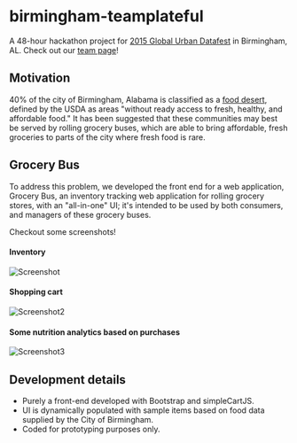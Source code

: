 # birmingham-teamplateful
A 48-hour hackathon project for <a href="https://sites.google.com/a/datafest.net/globalurbandatafest/">2015 Global Urban Datafest</a> in Birmingham, AL. Check out our <a href="https://sites.google.com/a/datafest.net/globalurbandatafest/projects/grocery-bus">team page</a>!

## Motivation
40% of the city of Birmingham, Alabama is classified as a <a href="http://apps.ams.usda.gov/fooddeserts/fooddeserts.aspx">food desert</a>, defined by the USDA as areas "without ready access to fresh, healthy, and affordable food." It has been suggested that these communities may best be served by rolling grocery buses, which are able to bring affordable, fresh groceries to parts of the city where fresh food is rare.

## Grocery Bus
To address this problem, we developed the front end for a web application, Grocery Bus, an inventory tracking web application for rolling grocery stores, with an "all-in-one" UI; it's intended to be used by both consumers, and managers of these grocery buses.

Checkout some screenshots!

#### Inventory
![Screenshot](https://github.com/tarifhaque/birmingham-teamplateful/blob/master/screenshots/inventory.png)

#### Shopping cart 
![Screenshot2](https://github.com/tarifhaque/birmingham-teamplateful/blob/master/screenshots/checkout.png)

#### Some nutrition analytics based on purchases
![Screenshot3](https://github.com/tarifhaque/birmingham-teamplateful/blob/master/screenshots/analytics.png)

## Development details
* Purely a front-end developed with Bootstrap and simpleCartJS.
* UI is dynamically populated with sample items based on food data supplied by the City of Birmingham.
* Coded for prototyping purposes only.



